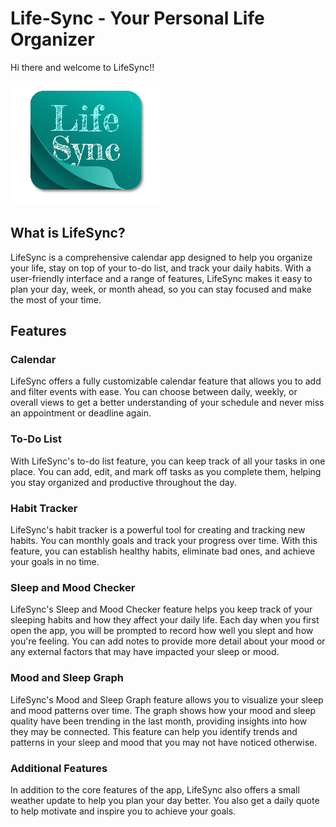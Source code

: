 # Life-Sync - Your Personal Life Organizer



Hi there and welcome to LifeSync!!

![life-sync-logo](/media_files/life_sync_logo_small.png)

## What is LifeSync?

LifeSync is a comprehensive calendar app designed to help you organize your life, stay on top of your to-do list, and track your daily habits. With a user-friendly interface and a range of features, LifeSync makes it easy to plan your day, week, or month ahead, so you can stay focused and make the most of your time.

## Features

### Calendar
LifeSync offers a fully customizable calendar feature that allows you to add and filter events with ease. You can choose between daily, weekly, or overall views to get a better understanding of your schedule and never miss an appointment or deadline again.

### To-Do List
With LifeSync's to-do list feature, you can keep track of all your tasks in one place. You can add, edit, and mark off tasks as you complete them, helping you stay organized and productive throughout the day.

### Habit Tracker
LifeSync's habit tracker is a powerful tool for creating and tracking new habits. You can monthly goals and track your progress over time. With this feature, you can establish healthy habits, eliminate bad ones, and achieve your goals in no time.

### Sleep and Mood Checker
LifeSync's Sleep and Mood Checker feature helps you keep track of your sleeping habits and how they affect your daily life. Each day when you first open the app, you will be prompted to record how well you slept and how you're feeling. You can add notes to provide more detail about your mood or any external factors that may have impacted your sleep or mood.

### Mood and Sleep Graph
LifeSync's Mood and Sleep Graph feature allows you to visualize your sleep and mood patterns over time. The graph shows how your mood and sleep quality have been trending in the last month, providing insights into how they may be connected. This feature can help you identify trends and patterns in your sleep and mood that you may not have noticed otherwise.

### Additional Features
In addition to the core features of the app, LifeSync also offers a small weather update to help you plan your day better. You also get a daily quote to help motivate and inspire you to achieve your goals.

